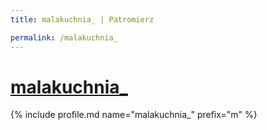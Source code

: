 ```yaml
---
title: malakuchnia_ | Patromierz

permalink: /malakuchnia_
---
```


# [malakuchnia_](https://patronite.pl/malakuchnia_)

{% include profile.md name="malakuchnia_" prefix="m" %}
